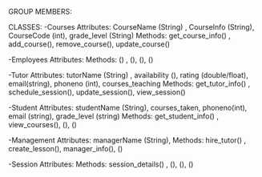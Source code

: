 GROUP MEMBERS: 

CLASSES:
-Courses
  Attributes: CourseName (String) , CourseInfo (String), CourseCode (int), grade_level (String)
  Methods: get_course_info() , add_course(), remove_course(), update_course()
  
-Employees
  Attributes: 
  Methods: () , (), (), ()
  
-Tutor
  Attributes: tutorName (String) , availability (), rating (double/float), email(string), phoneno (int), courses_teaching
  Methods: get_tutor_info() , schedule_session(), update_session(), view_session()
  
-Student
  Attributes: studentName (String), courses_taken, phoneno(int), email (string), grade_level (string)
  Methods: get_student_info() , view_courses(), (), ()
  
-Management
  Attributes: managerName (String), 
  Methods: hire_tutor() , create_lesson(), manager_info(), ()
  
-Session
 Attributes: 
 Methods: session_details() , (), (), ()
